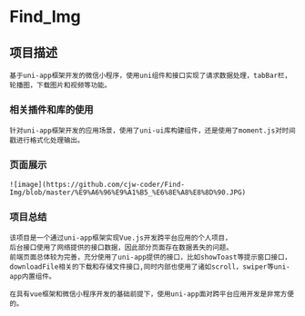# Find_Img

## 项目描述
```
基于uni-app框架开发的微信小程序，使用uni组件和接口实现了请求数据处理，tabBar栏，轮播图，下载图片和视频等功能。
```

### 相关插件和库的使用
```
针对uni-app框架开发的应用场景，使用了uni-ui库构建组件，还是使用了moment.js对时间戳进行格式化处理输出。
```

### 页面展示
```
![image](https://github.com/cjw-coder/Find-Img/blob/master/%E9%A6%96%E9%A1%B5_%E6%8E%A8%E8%8D%90.JPG)
```

### 项目总结
```
该项目是一个通过uni-app框架实现Vue.js开发跨平台应用的个人项目，
后台接口使用了网络提供的接口数据，因此部分页面存在数据丢失的问题。
前端页面总体较为完善，充分使用了uni-app提供的接口，比如showToast等提示窗口接口，
downloadFile相关的下载和存储文件接口,同时内部也使用了诸如scroll，swiper等uni-app内置组件。

在具有vue框架和微信小程序开发的基础前提下，使用uni-app面对跨平台应用开发是非常方便的。
```
